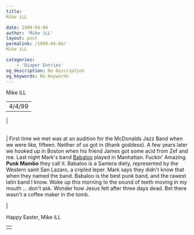 ```yaml
---
title: 
Mike iLL

date: 1999-04-04
author: 'Mike iLL'
layout: post
permalink: /1999-04-04/
Mike iLL

categories:
    - 'Diaper Entries'
og_description: No Description
og_keywords: No Keywords
---
```

<style>
body {
  background-color: ;
  color: ;
}
a {
  color: ;
}
a:active {
  color: ;
}
a:visited {
  color: ;
}
</style>



Mike iLL








|  |
| --- |
| 4/4/99
 |

  
  



|  |
| --- |
| 
First time we met was at an audition for the McDonalds Jazz Band when we were like, fifteen.
Neither of us got in (thank goddess). A few years later we
hooked up in Boston when his friend James got some acid from Zef and me. Last night Mark's band
[Babaloo](http://www.punkmambo.com) played in Manhattan. Fuckin' Amazing.
 **Punk Mambo** they call it. Babaloo is a Santera diety, represented by the Western saint San Lazaro,
a cripled leper. Mark says they didn't know that when they named the band. Babaloo is the best punk band, and
the rawest latin band I know.
 Woke up this morning to the sound of teeth moving in my mouth ... don't ask. Wonder how Jesus felt
after three days dead. Bet there wasn't a coffee maker in the tomb.


 |


 Happy Easter, Mike iLL

  



|  |
| --- |
|  |


  

  

  

  







